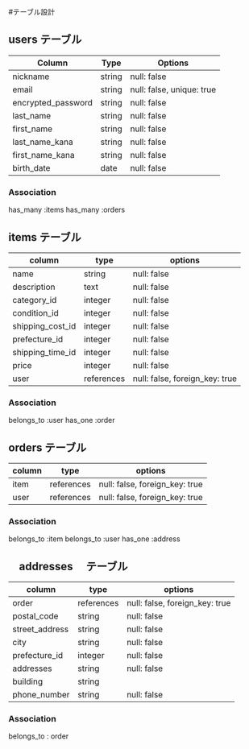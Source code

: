 #テーブル設計

## users  テーブル
| Column             | Type   | Options     |
| ------------------ | ------ | ----------- |
| nickname           | string | null: false |
| email              | string | null: false, unique: true |
| encrypted_password | string | null: false |
| last_name          | string	| null: false |
| first_name	       | string	| null: false |
| last_name_kana	   | string	| null: false |
| first_name_kana    | string	| null: false |
| birth_date	       |date	  | null: false |
### Association

has_many :items
has_many :orders

## items  テーブル
| column             |type    |options      |
|--------------------|--------|-------------|
| name               | string | null: false |
| description        | text   | null: false |
| category_id        | integer | null: false|
| condition_id       | integer | null: false|
| shipping_cost_id   | integer | null: false|
| prefecture_id      | integer | null: false|
| shipping_time_id   | integer | null: false|
| price              | integer | null: false|
| user               |references| null: false, foreign_key: true|

### Association
belongs_to :user
has_one :order

## orders テーブル
| column             |type    |options      |
|--------------------|--------|-------------|
| item               |references| null: false, foreign_key: true |
| user               |references| null: false, foreign_key: true|


### Association
belongs_to :item
belongs_to :user
has_one :address


## 　addresses 　テーブル
| column             |type    |options      |
|--------------------|--------|-------------|
| order              |references| null: false, foreign_key: true |
| postal_code        | string | null: false |
| street_address     | string | null: false |
| city               | string | null: false |
| prefecture_id      |integer | null: false |
| addresses          | string | null: false |
| building           | string |
| phone_number       | string | null: false |

### Association
belongs_to : order
